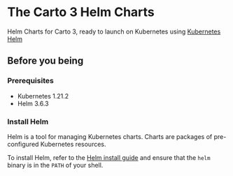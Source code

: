 # The Carto 3 Helm Charts

Helm Charts for Carto 3, ready to launch on Kubernetes using [Kubernetes Helm](https://github.com/helm/helm)

## Before you being

### Prerequisites
- Kubernetes 1.21.2
- Helm 3.6.3

### Install Helm

Helm is a tool for managing Kubernetes charts. Charts are packages of pre-configured Kubernetes resources.

To install Helm, refer to the [Helm install guide](https://github.com/helm/helm#install) and ensure that the `helm` binary is in the `PATH` of your shell.